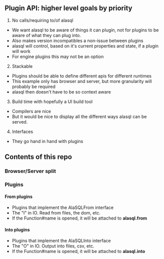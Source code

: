 ## Plugin API: higher level goals by priority

1. No calls/requiring to/of alasql
 * We want alasql to be aware of things it can plugin, not for plugins to be aware of what they can plug into.
 * Also makes version incompatibles a non-issue between plugins
 * alasql will control, based on it's current properties and state, if a plugin will work
 * For engine plugins this may not be an option
2. Stackable
 * Plugins should be able to define different apis for different runtimes
 * This example only has browser and server, but more granularity will probably be required
 * alasql then doesn't have to be so context aware
3. Build time with hopefully a UI build tool
 * Compilers are nice
 * But it would be nice to display all the different ways alasql can be served.
4. Interfaces
  * They go hand in hand with plugins

## Contents of this repo

### Browser/Server split

### Plugins

#### From plugins
* Plugins that implement the AlaSQLFrom interface
* The "I" in IO. Read from files, the dom, etc.
* If the Function#name is opened, it will be attached to **alasql.from**

#### Into plugins
* Plugins that implement the AlaSQLInto interface
* The "O" in IO. Output into files, csv, etc.
* If the Function#name is opened, it will be attached to **alasql.into**

